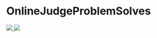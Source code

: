 # OnlineJudgeProblemSolves
<a href="https://github.com/rmShoeb/OnlineJudgeProblemSolves">

![](https://github.com/rmShoeb/OnlineJudgeProblemSolves/blob/master/generated/overview.svg)
![](https://github.com/rmShoeb/OnlineJudgeProblemSolves/blob/master/generated/languages.svg)

</a>
